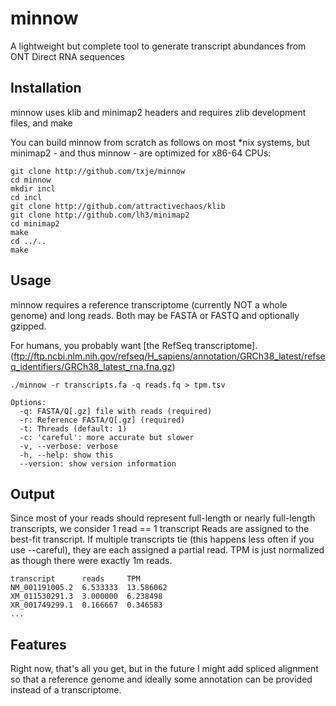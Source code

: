 minnow
======

A lightweight but complete tool to generate transcript abundances from ONT Direct RNA sequences


Installation
------------

minnow uses klib and minimap2 headers and requires zlib development files, and make

You can build minnow from scratch as follows on most \*nix systems,
but minimap2 - and thus minnow - are optimized for x86-64 CPUs: 

    git clone http://github.com/txje/minnow
    cd minnow
    mkdir incl
    cd incl
    git clone http://github.com/attractivechaos/klib
    git clone http://github.com/lh3/minimap2
    cd minimap2
    make
    cd ../..
    make

Usage
-----

minnow requires a reference transcriptome (currently NOT a whole genome) and long reads.
Both may be FASTA or FASTQ and optionally gzipped.

For humans, you probably want [the RefSeq transcriptome].(ftp://ftp.ncbi.nlm.nih.gov/refseq/H_sapiens/annotation/GRCh38_latest/refseq_identifiers/GRCh38_latest_rna.fna.gz)

    ./minnow -r transcripts.fa -q reads.fq > tpm.tsv

    Options:
      -q: FASTA/Q[.gz] file with reads (required)
      -r: Reference FASTA/Q[.gz] (required)
      -t: Threads (default: 1)
      -c: 'careful': more accurate but slower
      -v, --verbose: verbose
      -h, --help: show this
      --version: show version information

Output
------

Since most of your reads should represent full-length or nearly full-length transcripts, we consider 1 read == 1 transcript
Reads are assigned to the best-fit transcript. If multiple transcripts tie (this happens less often if you use --careful),
they are each assigned a partial read. TPM is just normalized as though there were exactly 1m reads.

    transcript      reads     TPM
    NM_001191005.2  6.533333  13.586062
    XM_011530291.3  3.000000  6.238498
    XR_001749299.1  0.166667  0.346583
    ...

Features
--------

Right now, that's all you get, but in the future I might add spliced
alignment so that a reference genome and ideally some annotation can
be provided instead of a transcriptome.
